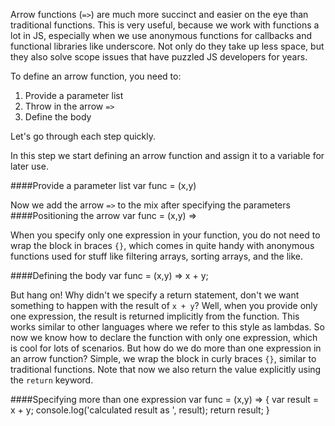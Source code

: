 Arrow functions (`=>`) are much more succinct and easier on the eye than traditional functions. This is very useful, because we work with functions a lot in JS, especially when we use anonymous functions for callbacks and functional libraries like underscore. Not only do they take up less space, but they also solve scope issues that have puzzled JS developers for years.

To define an arrow function, you need to:

1. Provide a parameter list
2. Throw in the arrow `=>`
3. Define the body

Let's go through each step quickly.

In this step we start defining an arrow function and assign it to a variable for later use.

####Provide a parameter list
	var func = (x,y)

Now we add the arrow `=>` to the mix after specifying the parameters
####Positioning the arrow
	var func = (x,y) =>

When you specify only one expression in your function, you do not need to wrap the block in braces `{}`, which comes in quite handy with anonymous functions used for stuff like filtering arrays, sorting arrays, and the like.

####Defining the body
	var func = (x,y) => x + y;

But hang on! Why didn't we specify a return statement, don't we want something to happen with the result of `x + y`? Well, when you provide only one expression, the result is returned implicitly from the function. This works similar to other languages where we refer to this style as lambdas. So now we know how to declare the function with only one expression, which is cool for lots of scenarios. But how do we do more than one expression in an arrow function? Simple, we wrap the block in curly braces `{}`, similar to traditional functions. Note that now we also return the value explicitly using the `return` keyword.

####Specifying more than one expression
	var func = (x,y) => {
		var result = x + y;
		console.log('calculated result as ', result);
		return result;
	}


